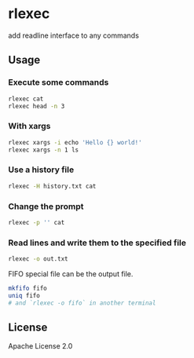# rlexec

add readline interface to any commands

## Usage

### Execute some commands

```sh
rlexec cat
rlexec head -n 3
```

### With xargs

```sh
rlexec xargs -i echo 'Hello {} world!'
rlexec xargs -n 1 ls
```

### Use a history file

```sh
rlexec -H history.txt cat
```

### Change the prompt

```sh
rlexec -p '' cat
```

### Read lines and write them to the specified file

```sh
rlexec -o out.txt
```

FIFO special file can be the output file.

```sh
mkfifo fifo
uniq fifo
# and `rlexec -o fifo` in another terminal
```

## License

Apache License 2.0
